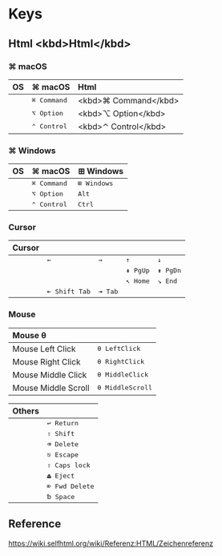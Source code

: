 # Keys

## Html &lt;kbd&gt;Html&lt;/kbd&gt; 

### ⌘ macOS  

| OS                      | ⌘ macOS                 | Html                             |
|:------------------------|:------------------------|:---------------------------------|
|                         | <kbd>⌘ Command</kbd>    | &lt;kbd&gt;⌘ Command&lt;/kbd&gt; |
|                         | <kbd>⌥ Option</kbd>     | &lt;kbd&gt;⌥ Option&lt;/kbd&gt;  |
|                         | <kbd>⌃ Control</kbd>    | &lt;kbd&gt;⌃ Control&lt;/kbd&gt; |

### ⌘ Windows  
| OS                      | ⌘ macOS                | ⊞ Windows            |
|:------------------------|:-----------------------|:---------------------|
|                         | <kbd>⌘ Command</kbd>   | <kbd>⊞ Windows</kbd> |
|                         | <kbd>⌥ Option</kbd>    | <kbd>Alt</kbd>       |
|                         | <kbd>⌃ Control</kbd>   | <kbd>Ctrl</kbd>      |

### Cursor
| Cursor         |                         |                   |                    |                     |
|:---------------|:------------------------|:------------------|:-------------------|:--------------------|
|                | <kbd>←</kbd>            | <kbd>→</kbd>      |  <kbd>↑</kbd>      | <kbd>↓</kbd>        |
|                |                         |                   |  <kbd>⇞ PgUp</kbd> | <kbd>⇟ PgDn</kbd>   |
|                |                         |                   |  <kbd>↖ Home</kbd> | <kbd>↘ End</kbd>   |
|                | <kbd>⇤ Shift Tab</kbd>  | <kbd>⇥ Tab</kbd> |                    |                     |                      

### Mouse

| Mouse θ               |                           |
|:----------------------|:--------------------------|
| Mouse Left Click      | <kbd>θ LeftClick</kbd>    |
| Mouse Right Click     | <kbd>θ RightClick</kbd>   |
| Mouse Middle Click    | <kbd>θ MiddleClick</kbd>  |
| Mouse Middle Scroll    | <kbd>θ MiddleScroll</kbd>  |

| Others                |                           |
|:----------------------|:--------------------------|
|                       | <kbd>↩ Return</kbd>       |
|                       | <kbd>⇧ Shift</kbd>        |
|                       | <kbd>⌫ Delete</kbd>      |
|                       | <kbd>⎋ Escape</kbd>       |
|                       | <kbd>⇪ Caps lock</kbd>    |
|                       | <kbd>⏏︎ Eject</kbd>       |
|                       | <kbd>⌦ Fwd Delete</kbd>  |
|                       | <kbd>␢ Space</kbd>        |

## Reference
https://wiki.selfhtml.org/wiki/Referenz:HTML/Zeichenreferenz

